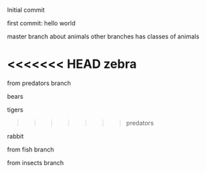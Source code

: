Initial commit

first commit: hello world

master branch about animals
other branches has classes of animals

<<<<<<< HEAD
zebra
=======
from predators branch

bears

tigers
>>>>>>> predators

rabbit

from fish branch

from insects branch